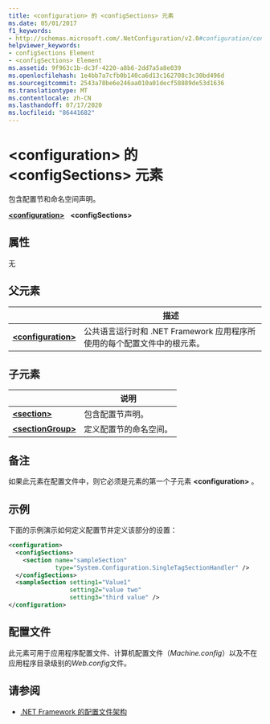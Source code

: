 ```yaml
---
title: <configuration> 的 <configSections> 元素
ms.date: 05/01/2017
f1_keywords:
- http://schemas.microsoft.com/.NetConfiguration/v2.0#configuration/configSections
helpviewer_keywords:
- configSections Element
- <configSections> Element
ms.assetid: 9f963c1b-dc3f-4220-a8b6-2dd7a5a8e039
ms.openlocfilehash: 1e4bb7a7cfb0b140ca6d13c162708c3c30bd496d
ms.sourcegitcommit: 2543a78be6e246aa010a01decf58889de53d1636
ms.translationtype: MT
ms.contentlocale: zh-CN
ms.lasthandoff: 07/17/2020
ms.locfileid: "86441682"
---
```

# <a name="configsections-element-for-configuration"></a>\<configuration> 的 \<configSections> 元素

包含配置节和命名空间声明。

[**\<configuration>**](configuration-element.md) &nbsp;&nbsp;**\<configSections>**

## <a name="attributes"></a>属性

无

## <a name="parent-element"></a>父元素

|     | 描述 |
| --- | ----------- |
| [**\<configuration>**](configuration-element.md) | 公共语言运行时和 .NET Framework 应用程序所使用的每个配置文件中的根元素。 |

## <a name="child-elements"></a>子元素

|     | 说明 |
| --- | ----------- |
| [**\<section>**](section-element.md) | 包含配置节声明。 |
| [**\<sectionGroup>**](sectiongroup-element-for-configsections.md) | 定义配置节的命名空间。 |

## <a name="remarks"></a>备注

如果此元素在配置文件中，则它必须是元素的第一个子元素 **\<configuration>** 。

## <a name="example"></a>示例

下面的示例演示如何定义配置节并定义该部分的设置：

```xml
<configuration>
  <configSections>
    <section name="sampleSection"
             type="System.Configuration.SingleTagSectionHandler" />
  </configSections>
  <sampleSection setting1="Value1"
                 setting2="value two"
                 setting3="third value" />
</configuration>
```

## <a name="configuration-file"></a>配置文件

此元素可用于应用程序配置文件、计算机配置文件（*Machine.config*）以及不在应用程序目录级别的*Web.config*文件。

## <a name="see-also"></a>请参阅

- [.NET Framework 的配置文件架构](index.md)
